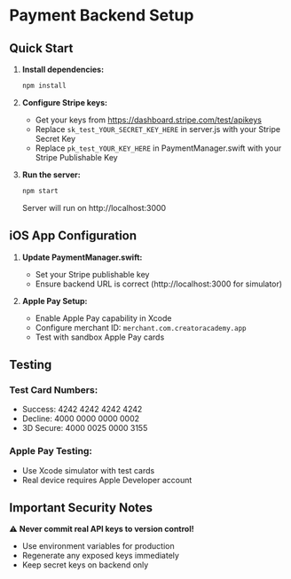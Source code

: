 # Payment Backend Setup

## Quick Start

1. **Install dependencies:**
   ```bash
   npm install
   ```

2. **Configure Stripe keys:**
   - Get your keys from https://dashboard.stripe.com/test/apikeys
   - Replace `sk_test_YOUR_SECRET_KEY_HERE` in server.js with your Stripe Secret Key
   - Replace `pk_test_YOUR_KEY_HERE` in PaymentManager.swift with your Stripe Publishable Key

3. **Run the server:**
   ```bash
   npm start
   ```
   Server will run on http://localhost:3000

## iOS App Configuration

1. **Update PaymentManager.swift:**
   - Set your Stripe publishable key
   - Ensure backend URL is correct (http://localhost:3000 for simulator)

2. **Apple Pay Setup:**
   - Enable Apple Pay capability in Xcode
   - Configure merchant ID: `merchant.com.creatoracademy.app`
   - Test with sandbox Apple Pay cards

## Testing

### Test Card Numbers:
- Success: 4242 4242 4242 4242
- Decline: 4000 0000 0000 0002
- 3D Secure: 4000 0025 0000 3155

### Apple Pay Testing:
- Use Xcode simulator with test cards
- Real device requires Apple Developer account

## Important Security Notes

⚠️ **Never commit real API keys to version control!**
- Use environment variables for production
- Regenerate any exposed keys immediately
- Keep secret keys on backend only